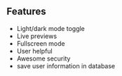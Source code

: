 
## Features

* Light/dark mode toggle
* Live previews
* Fullscreen mode
* User helpful
* Awesome security 
* save user information in database


